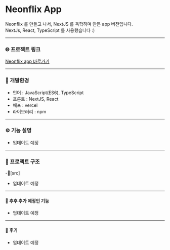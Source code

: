 # Neonflix App

Neonflix 를 만들고 나서, NextJS 를 독학하며 만든 app 버전입니다.  
NextJs, React, TypeScript 를 사용했습니다 :)

---

### 🌐 프로젝트 링크

[Neonflix app 바로가기](https://neonflix-nextjs-app.vercel.app/)

---

### 🚀 개발환경

- 언어 : JavaScript(ES6), TypeScript
- 프론트 : NextJS, React
- 배포 : vercel
- 라이브러리 : npm

---

### ⚙️ 기능 설명

- 업데이트 예정

---

### 📝 프로젝트 구조

-📂[src]

- 업데이트 예정

---

#### 🤯 추후 추가 예정인 기능

- 업데이트 예정

---

#### 🤗 후기

- 업데이트 예정
